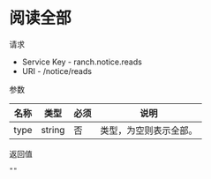# 阅读全部

请求
- Service Key - ranch.notice.reads
- URI - /notice/reads

参数

|名称|类型|必须|说明|
|---|---|---|---|
|type|string|否|类型，为空则表示全部。|

返回值
```
""
```

